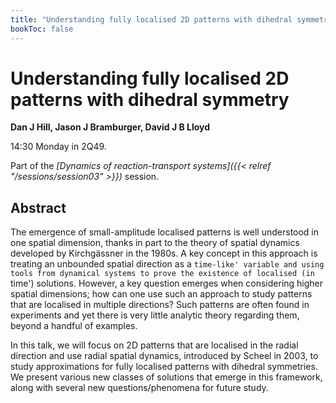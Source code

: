```yaml
---
title: "Understanding fully localised 2D patterns with dihedral symmetry"
bookToc: false
---
```


# Understanding fully localised 2D patterns with dihedral symmetry

**Dan J Hill, Jason J Bramburger, David J B Lloyd**

14:30 Monday in 2Q49.

Part of the *[Dynamics of reaction-transport systems]({{< relref "/sessions/session03" >}})* session.

## Abstract

The emergence of small-amplitude localised patterns is well understood in one spatial dimension, thanks in part to the theory of spatial dynamics developed by Kirchgässner in the 1980s. A key concept in this approach is treating an unbounded spatial direction as a `time-like' variable and using tools from dynamical systems to prove the existence of localised (in `time') solutions. However, a key question emerges when considering higher spatial dimensions; how can one use such an approach to study patterns that are localised in multiple directions? Such patterns are often found in experiments and yet there is very little analytic theory regarding them, beyond a handful of examples.

In this talk, we will focus on 2D patterns that are localised in the radial direction and use radial spatial dynamics, introduced by Scheel in 2003, to study approximations for fully localised patterns with dihedral symmetries. We present various new classes of solutions that emerge in this framework, along with several new questions/phenomena for future study.


